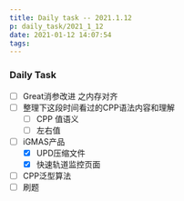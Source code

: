 ```yaml
---
title: Daily task -- 2021.1.12
p: daily_task/2021_1_12
date: 2021-01-12 14:07:54
tags:
---
```



### Daily Task


<!--more-->


* [ ] Great消参改进 之内存对齐
* [ ] 整理下这段时间看过的CPP语法内容和理解
    * [ ] CPP 值语义
    * [ ] 左右值
* [ ] iGMAS产品
  * [x] UPD压缩文件
  * [x] 快速轨道监控页面
* [ ] CPP泛型算法
* [ ] 刷题